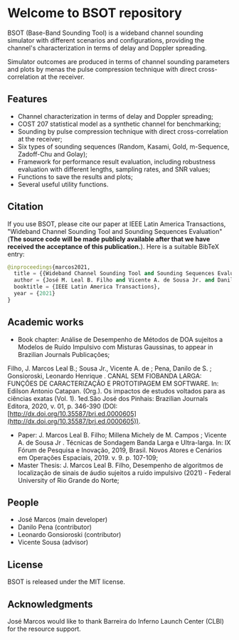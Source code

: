# Welcome to BSOT repository
BSOT (Base-Band Sounding Tool) is a wideband channel sounding simulator with different scenarios and configurations, providing the channel's characterization in terms of delay and Doppler spreading.

Simulator outcomes are produced in terms of channel sounding parameters and plots by menas the pulse compression technique with direct cross-correlation at the receiver.

## Features
- Channel characterization in terms of delay and Doppler spreading;
- COST 207 statistical model as a synthetic channel for benchmarking;
- Sounding by pulse compression technique with direct cross-correlation at the receiver;
- Six types of sounding sequences (Random, Kasami, Gold, m-Sequence, Zadoff-Chu and Golay);
- Framework for performance result evaluation, including robustness evaluation with different lengths, sampling rates, and SNR values;
- Functions to save the results and plots;
- Several useful utility functions.

## Citation
If you use BSOT, please cite our paper at IEEE Latin America Transactions, "Wideband Channel Sounding Tool and Sounding Sequences Evaluation" (**The source code will be made publicly available after that we have received the acceptance of this publication.**). Here is a suitable BibTeX entry:

```python
@inproceedings{marcos2021,
  title = {{Wideband Channel Sounding Tool and Sounding Sequences Evaluation}},
  author = {José M. Leal B. Filho and Vicente A. de Sousa Jr. and Danilo de S. Pena, Leonardo H. Gonsioroski}
  booktitle = {IEEE Latin America Transactions},
  year = {2021}
}
```

## Academic works
- Book chapter: Análise de Desempenho de Métodos de DOA sujeitos a Modelos de Ruído Impulsivo com Misturas Gaussinas, to appear in Brazilian Journals Publicações;

Filho, J. Marcos Leal B.; Sousa Jr., Vicente A. de ; Pena, Danilo de S. ; Gonsioroski, Leonardo Henrique . CANAL SEM FIOBANDA LARGA: FUNÇÕES DE CARACTERIZAÇÃO E PROTOTIPAGEM EM SOFTWARE. In: Edilson Antonio Catapan. (Org.). Os impactos de estudos voltados para as ciências exatas (Vol. 1). 1ed.São José dos Pinhais: Brazilian Journals Editora, 2020, v. 01, p. 346-390 (DOI: [http://dx.doi.org/10.35587/brj.ed.0000605](http://dx.doi.org/10.35587/brj.ed.0000605)).
- Paper: J. Marcos Leal B. Filho; Millena Michely de M. Campos ; Vicente A. de Sousa Jr . Técnicas de Sondagem Banda Larga e Ultra-larga. In: IX Fórum de Pesquisa e Inovação, 2019, Brasil. Novos Atores e Cenários em Operações Espaciais, 2019. v. 9. p. 107-109;
- Master Thesis: J. Marcos Leal B. Filho, Desempenho de algoritmos de localização de sinais de áudio sujeitos a ruído impulsivo (2021) - Federal University of Rio Grande do Norte; 

## People
- José Marcos (main developer)
- Danilo Pena (contributor)
- Leonardo Gonsioroski (contributor)
- Vicente Sousa (advisor)

## License
BSOT is released under the MIT license.

## Acknowledgments
José Marcos would like to thank Barreira do Inferno Launch Center (CLBI) for the resource support.
